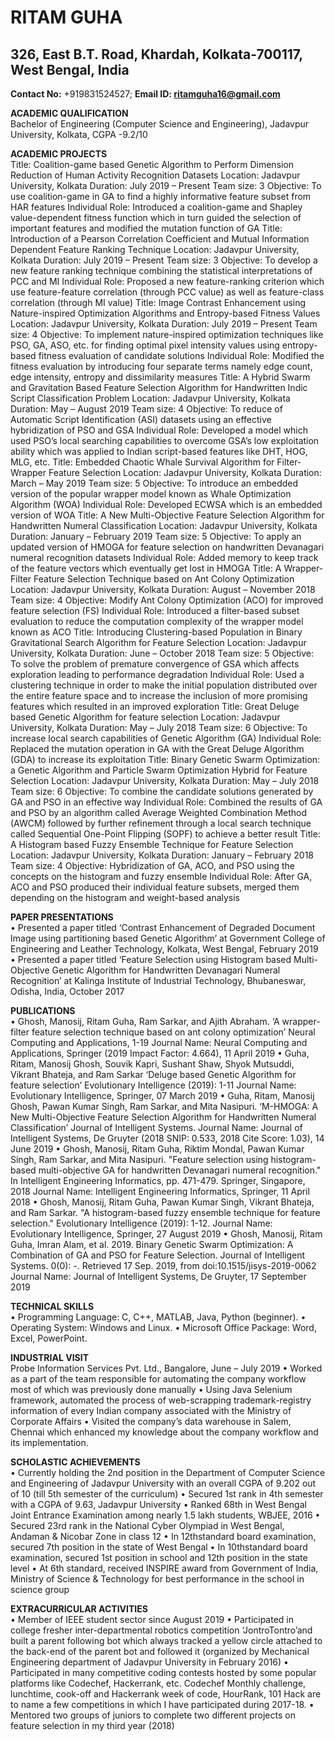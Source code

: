 # RITAM GUHA
## 326, East B.T. Road, Khardah, Kolkata-700117, West Bengal, India
**Contact No:** +919831524527; **Email ID: ritamguha16@gmail.com**

**ACADEMIC QUALIFICATION**<br>
Bachelor of Engineering (Computer Science and Engineering), Jadavpur University, Kolkata, CGPA -9.2/10

**ACADEMIC PROJECTS**<br>
Title: Coalition-game based Genetic Algorithm to Perform Dimension Reduction of Human Activity Recognition Datasets
Location: Jadavpur University, Kolkata
Duration: July 2019 – Present
Team size: 3
Objective: To use coalition-game in GA to find a highly informative feature subset from HAR features
Individual Role: Introduced a coalition-game and Shapley value-dependent fitness function which in turn guided the selection of important features and modified the mutation function of GA
Title: Introduction of a Pearson Correlation Coefficient and Mutual Information Dependent Feature Ranking Technique
Location: Jadavpur University, Kolkata
Duration: July 2019 – Present
Team size: 3
Objective: To develop a new feature ranking technique combining the statistical interpretations of PCC and MI
Individual Role: Proposed a new feature-ranking criterion which use feature-feature correlation (through PCC value) as well as feature-class correlation (through MI value)
Title: Image Contrast Enhancement using Nature-inspired Optimization Algorithms and Entropy-based Fitness Values
Location: Jadavpur University, Kolkata
Duration: July 2019 – Present
Team size: 4
Objective: To implement nature-inspired optimization techniques like PSO, GA, ASO, etc. for finding optimal pixel intensity values using entropy-based fitness evaluation of candidate solutions
Individual Role: Modified the fitness evaluation by introducing four separate terms namely edge count, edge intensity, entropy and dissimilarity measures
Title: A Hybrid Swarm and Gravitation Based Feature Selection Algorithm for Handwritten Indic Script Classification Problem
Location: Jadavpur University, Kolkata
Duration: May – August 2019
Team size: 4
Objective: To reduce of Automatic Script Identification (ASI) datasets using an effective hybridization of PSO and GSA
Individual Role: Developed a model which used PSO’s local searching capabilities to overcome GSA’s low exploitation ability which was applied to Indian script-based features like DHT, HOG, MLG, etc.
Title: Embedded Chaotic Whale Survival Algorithm for Filter-Wrapper Feature Selection
Location: Jadavpur University, Kolkata
Duration: March – May 2019
Team size: 5
Objective: To introduce an embedded version of the popular wrapper model known as Whale Optimization Algorithm (WOA)
Individual Role: Developed ECWSA which is an embedded version of WOA
Title: A New Multi-Objective Feature Selection Algorithm for Handwritten Numeral Classification
Location: Jadavpur University, Kolkata
Duration: January – February 2019
Team size: 5
Objective: To apply an updated version of HMOGA for feature selection on handwritten Devanagari numeral recognition datasets
Individual Role: Added memory to keep track of the feature vectors which eventually get lost in HMOGA
Title: A Wrapper-Filter Feature Selection Technique based on Ant Colony Optimization
Location: Jadavpur University, Kolkata
Duration: August – November 2018
Team size: 4
Objective: Modify Ant Colony Optimization (ACO) for improved feature selection (FS)
Individual Role: Introduced a filter-based subset evaluation to reduce the computation complexity of the wrapper model known as ACO
Title: Introducing Clustering-based Population in Binary Gravitational Search Algorithm for Feature Selection
Location: Jadavpur University, Kolkata
Duration: June – October 2018
Team size: 5
Objective: To solve the problem of premature convergence of GSA which affects exploration leading to performance degradation
Individual Role: Used a clustering technique in order to make the initial population distributed over the entire feature space and to increase the inclusion of more promising features which resulted in an improved exploration
Title: Great Deluge based Genetic Algorithm for feature selection
Location: Jadavpur University, Kolkata
Duration: May – July 2018
Team size: 6
Objective: To increase local search capabilities of Genetic Algorithm (GA)
Individual Role: Replaced the mutation operation in GA with the Great Deluge Algorithm (GDA) to increase its exploitation
Title: Binary Genetic Swarm Optimization: a Genetic Algorithm and Particle Swarm Optimization Hybrid for Feature Selection
Location: Jadavpur University, Kolkata
Duration: May – July 2018
Team size: 6
Objective: To combine the candidate solutions generated by GA and PSO in an effective way
Individual Role: Combined the results of GA and PSO by an algorithm called Average Weighted Combination Method (AWCM) followed by further refinement through a local search technique called Sequential One-Point Flipping (SOPF) to achieve a better result
Title: A Histogram based Fuzzy Ensemble Technique for Feature Selection
Location: Jadavpur University, Kolkata
Duration: January – February 2018
Team size: 4
Objective: Hybridization of GA, ACO, and PSO using the concepts on the histogram and fuzzy ensemble
Individual Role: After GA, ACO and PSO produced their individual feature subsets, merged them depending on the histogram and weight-based analysis

**PAPER PRESENTATIONS**<br>
• Presented a paper titled ‘Contrast Enhancement of Degraded Document Image using partitioning based Genetic Algorithm’ at Government College of Engineering and Leather Technology, Kolkata, West Bengal, February 2019
• Presented a paper titled ‘Feature Selection using Histogram based Multi-Objective Genetic Algorithm for Handwritten Devanagari Numeral Recognition’ at Kalinga Institute of Industrial Technology, Bhubaneswar, Odisha, India, October 2017

**PUBLICATIONS**<br>
• Ghosh, Manosij, Ritam Guha, Ram Sarkar, and Ajith Abraham. ‘A wrapper-filter feature selection technique based on ant colony optimization’ Neural Computing and Applications, 1-19
Journal Name: Neural Computing and Applications, Springer (2019 Impact Factor: 4.664), 11 April 2019
• Guha, Ritam, Manosij Ghosh, Souvik Kapri, Sushant Shaw, Shyok Mutsuddi, Vikrant Bhateja, and Ram Sarkar ‘Deluge based Genetic Algorithm for feature selection’ Evolutionary Intelligence (2019): 1-11
Journal Name: Evolutionary Intelligence, Springer, 07 March 2019
• Guha, Ritam, Manosij Ghosh, Pawan Kumar Singh, Ram Sarkar, and Mita Nasipuri. ‘M-HMOGA: A New Multi-Objective Feature Selection Algorithm for Handwritten Numeral Classification’ Journal of Intelligent Systems.
Journal Name: Journal of Intelligent Systems, De Gruyter (2018 SNIP: 0.533, 2018 Cite Score: 1.03), 14 June 2019
• Ghosh, Manosij, Ritam Guha, Riktim Mondal, Pawan Kumar Singh, Ram Sarkar, and Mita Nasipuri. "Feature selection using histogram-based multi-objective GA for handwritten Devanagari numeral recognition." In Intelligent Engineering Informatics, pp. 471-479. Springer, Singapore, 2018
Journal Name: Intelligent Engineering Informatics, Springer, 11 April 2018
• Ghosh, Manosij, Ritam Guha, Pawan Kumar Singh, Vikrant Bhateja, and Ram Sarkar. "A histogram-based fuzzy ensemble technique for feature selection." Evolutionary Intelligence (2019): 1-12.
Journal Name: Evolutionary Intelligence, Springer, 27 August 2019 • Ghosh, Manosij, Ritam Guha, Imran Alam, et al. 2019. Binary Genetic Swarm Optimization: A Combination of GA and PSO for Feature Selection. Journal of Intelligent Systems. 0(0): -. Retrieved 17 Sep. 2019, from doi:10.1515/jisys-2019-0062 Journal Name: Journal of Intelligent Systems, De Gruyter, 17 September 2019

**TECHNICAL SKILLS**<br>
• Programming Language: C, C++, MATLAB, Java, Python (beginner).
• Operating System: Windows and Linux.
• Microsoft Office Package: Word, Excel, PowerPoint.

**INDUSTRIAL VISIT**<br>
Probe Information Services Pvt. Ltd., Bangalore, June – July 2019
• Worked as a part of the team responsible for automating the company workflow most of which was previously done manually
• Using Java Selenium framework, automated the process of web-scrapping trademark-registry information of every Indian company associated with the Ministry of Corporate Affairs
• Visited the company’s data warehouse in Salem, Chennai which enhanced my knowledge about the company workflow and its implementation.

**SCHOLASTIC ACHIEVEMENTS**<br>
• Currently holding the 2nd position in the Department of Computer Science and Engineering of Jadavpur University with an overall CGPA of 9.202 out of 10 (till 5th semester of the curriculum)
• Secured 1st rank in 4th semester with a CGPA of 9.63, Jadavpur University
• Ranked 68th in West Bengal Joint Entrance Examination among nearly 1.5 lakh students, WBJEE, 2016
• Secured 23rd rank in the National Cyber Olympiad in West Bengal, Andaman & Nicobar Zone in class 12
• In 12thstandard board examination, secured 7th position in the state of West Bengal
• In 10thstandard board examination, secured 1st position in school and 12th position in the state level
• At 6th standard, received INSPIRE award from Government of India, Ministry of Science & Technology for best performance in the school in science group

**EXTRACURRICULAR ACTIVITIES**<br>
• Member of IEEE student sector since August 2019
• Participated in college fresher inter-departmental robotics competition ‘JontroTontro’and built a parent following bot which always tracked a yellow circle attached to the back-end of the parent bot and followed it (organized by Mechanical Engineering department of Jadavpur University in February 2016)
• Participated in many competitive coding contests hosted by some popular platforms like Codechef, Hackerrank, etc. Codechef Monthly challenge, lunchtime, cook-off and Hackerrank week of code, HourRank, 101 Hack are to name a few competitions in which I have participated during 2017-18.
• Mentored two groups of juniors to complete two different projects on feature selection in my third year (2018)
